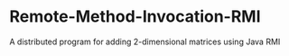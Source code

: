 # Remote-Method-Invocation-RMI
A distributed program for adding 2-dimensional matrices using Java RMI
